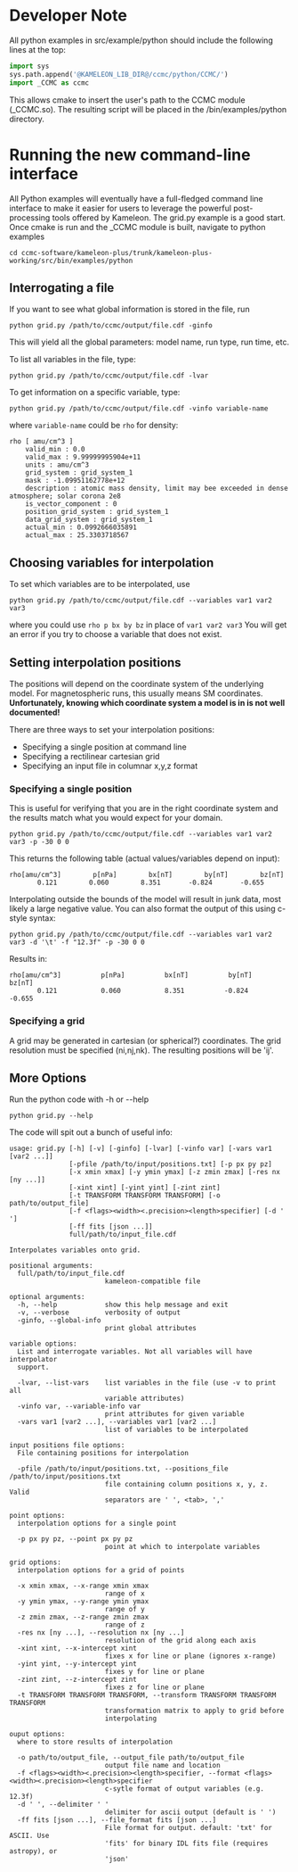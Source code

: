 # Developer Note #

All python examples in src/example/python should include the following lines at the top:

```python
import sys
sys.path.append('@KAMELEON_LIB_DIR@/ccmc/python/CCMC/')
import _CCMC as ccmc
```

This allows cmake to insert the user's path to the CCMC module (_CCMC.so).
The resulting script will be placed in the /bin/examples/python directory.

# Running the new command-line interface #
All Python examples will eventually have a full-fledged command line interface to make it easier for users to leverage the powerful post-processing tools offered by Kameleon. The grid.py example is a good start. Once cmake is run and the _CCMC module is built, navigate to python examples

```console
cd ccmc-software/kameleon-plus/trunk/kameleon-plus-working/src/bin/examples/python
```

## Interrogating a file ##
If you want to see what global information is stored in the file, run
```console
python grid.py /path/to/ccmc/output/file.cdf -ginfo
```
This will yield all the global parameters: model name, run type, run time, etc.

To list all variables in the file, type:
```console
python grid.py /path/to/ccmc/output/file.cdf -lvar
```
To get information on a specific variable, type:
```console
python grid.py /path/to/ccmc/output/file.cdf -vinfo variable-name
```
where ```variable-name``` could be ```rho``` for density:
```console
rho [ amu/cm^3 ]
	valid_min : 0.0
	valid_max : 9.99999995904e+11
	units : amu/cm^3
	grid_system : grid_system_1
	mask : -1.09951162778e+12
	description : atomic mass density, limit may bee exceeded in dense atmosphere; solar corona 2e8
	is_vector_component : 0
	position_grid_system : grid_system_1
	data_grid_system : grid_system_1
	actual_min : 0.0992666035891
	actual_max : 25.3303718567
```

## Choosing variables for interpolation ##
To set which variables are to be interpolated, use
```console
python grid.py /path/to/ccmc/output/file.cdf --variables var1 var2 var3
```
where you could use ```rho p bx by bz``` in place of ```var1 var2 var3```
You will get an error if you try to choose a variable that does not exist.

## Setting interpolation positions ##
The positions will depend on the coordinate system of the underlying model. For magnetospheric runs, this usually means SM coordinates. **Unfortunately, knowing which coordinate system a model is in is not well documented!**

There are three ways to set your interpolation positions:
* Specifying a single position at command line
* Specifying a rectilinear cartesian grid
* Specifying an input file in columnar x,y,z format

### Specifying a single position ###
This is useful for verifying that you are in the right coordinate system and the results match what you would expect for your domain.
```console
python grid.py /path/to/ccmc/output/file.cdf --variables var1 var2 var3 -p -30 0 0
```
This returns the following table (actual values/variables depend on input):
```console
rho[amu/cm^3]        p[nPa]        bx[nT]        by[nT]        bz[nT]
       0.121        0.060        8.351       -0.824       -0.655
```
Interpolating outside the bounds of the model will result in junk data, most likely a large negative value.
You can also format the output of this using c-style syntax:

```console
python grid.py /path/to/ccmc/output/file.cdf --variables var1 var2 var3 -d '\t' -f "12.3f" -p -30 0 0 
```
Results in:
```console
rho[amu/cm^3]	       p[nPa]	       bx[nT]	       by[nT]	       bz[nT]
       0.121	       0.060	       8.351	      -0.824	      -0.655
```

### Specifying a grid ###
A grid may be generated in cartesian (or spherical?) coordinates. The grid resolution must be specified (ni,nj,nk). The resulting positions will be 'ij'.


## More Options ##
Run the python code with -h or --help
```console
python grid.py --help
```

The code will spit out a bunch of useful info:

```
usage: grid.py [-h] [-v] [-ginfo] [-lvar] [-vinfo var] [-vars var1 [var2 ...]]
               [-pfile /path/to/input/positions.txt] [-p px py pz]
               [-x xmin xmax] [-y ymin ymax] [-z zmin zmax] [-res nx [ny ...]]
               [-xint xint] [-yint yint] [-zint zint]
               [-t TRANSFORM TRANSFORM TRANSFORM] [-o path/to/output_file]
               [-f <flags><width><.precision><length>specifier] [-d ' ']
               [-ff fits [json ...]]
               full/path/to/input_file.cdf

Interpolates variables onto grid.

positional arguments:
  full/path/to/input_file.cdf
                        kameleon-compatible file

optional arguments:
  -h, --help            show this help message and exit
  -v, --verbose         verbosity of output
  -ginfo, --global-info
                        print global attributes

variable options:
  List and interrogate variables. Not all variables will have interpolator
  support.

  -lvar, --list-vars    list variables in the file (use -v to print all
                        variable attributes)
  -vinfo var, --variable-info var
                        print attributes for given variable
  -vars var1 [var2 ...], --variables var1 [var2 ...]
                        list of variables to be interpolated

input positions file options:
  File containing positions for interpolation

  -pfile /path/to/input/positions.txt, --positions_file /path/to/input/positions.txt
                        file containing column positions x, y, z. Valid
                        separators are ' ', <tab>, ','

point options:
  interpolation options for a single point

  -p px py pz, --point px py pz
                        point at which to interpolate variables

grid options:
  interpolation options for a grid of points

  -x xmin xmax, --x-range xmin xmax
                        range of x
  -y ymin ymax, --y-range ymin ymax
                        range of y
  -z zmin zmax, --z-range zmin zmax
                        range of z
  -res nx [ny ...], --resolution nx [ny ...]
                        resolution of the grid along each axis
  -xint xint, --x-intercept xint
                        fixes x for line or plane (ignores x-range)
  -yint yint, --y-intercept yint
                        fixes y for line or plane
  -zint zint, --z-intercept zint
                        fixes z for line or plane
  -t TRANSFORM TRANSFORM TRANSFORM, --transform TRANSFORM TRANSFORM TRANSFORM
                        transformation matrix to apply to grid before
                        interpolating

ouput options:
  where to store results of interpolation

  -o path/to/output_file, --output_file path/to/output_file
                        output file name and location
  -f <flags><width><.precision><length>specifier, --format <flags><width><.precision><length>specifier
                        c-sytle format of output variables (e.g. 12.3f)
  -d ' ', --delimiter ' '
                        delimiter for ascii output (default is ' ')
  -ff fits [json ...], --file_format fits [json ...]
                        File format for output. default: 'txt' for ASCII. Use
                        'fits' for binary IDL fits file (requires astropy), or
                        'json'
```
